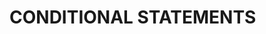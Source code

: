 # CONDITIONAL STATEMENTS

<!-- - [IF]() -->
<!-- - [ELSE]() -->
<!-- - [ELSE IF]() -->
<!-- - [SWITCH]() -->